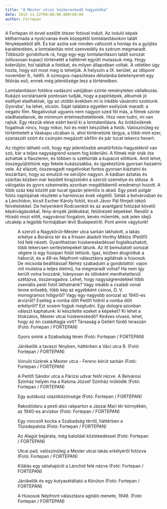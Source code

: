 ```yaml
---
title: "A Mester utcai húskereskedő hagyatéka"
date: 2015-11-22T00:00:00.000+00:00
author: Fortepan
---
```


A Fortepan öt évvel ezelőtt ötezer fotóval indult. Az induló képek kétharmada a nyolcvanas évek közepétől lomtalanításokon talált fényképekből állt. És bár azóta sok minden változott a honlap és a gyűjtés karakterében, a lomtalanítás mint szenvedély és szérum megmaradt. Többször gondoltunk rá, hogy egy-egy lomtalanításon talált sorozat (stílusosan kupac) történetét a háttérrel együtt mutassuk meg. Hogy kiderüljön, hol találtuk a fotókat, és milyen állapotban voltak. A véletlen úgy hozta, hogy ezt most meg is tehetjük. A helyszín a IX. kerület, az időpont november 9., hétfő. A szmogos-napsütéses délutánba beletenyerelt egy félórás eső, ennek még jelentősége lesz a történetben.

Lomtalanításon fotókra vadászni valójában szinte reménytelen vállalkozás. Kukázó sorstársaink pontosan tudják, hogy a papírképek, albumok jó eséllyel eladhatóak, így az utóbbi években mi is inkább vásárolni szoktunk. Gyorsba', ha lehet, olcsón. Saját találatra egyetlen esélyünk maradt: a negatív film. Negatívokat ugyanis nem nagyon szed föl más, a filmek szinte eladhatatlanok, de minimum értelmezhetetlenek. Hisz nem tudni, mi van rajtuk. Egy részük eleve ezért kerül ki a lomtalanításra. Az örökösöknek fogalmuk nincs, hogy mikor, hol és miért készültek a fotók. Valószínűleg ez történhetett a Vaskapu utcában is, ahol történetünk tárgya, a több mint ezer, szanaszét szórt és csúnyán megázott síkfilm és pár tucat tekercs hevert.

Az rögtön látható volt, hogy egy jelentősebb amatőrfotós-hagyatékról van szó, bár a teljes nagyságrend sosem fog kiderülni. A filmek már órák óta ázhattak a flaszteren, és többen is széttúrták a kupacot előttünk. Amit lehet, összegyűjtöttünk egy fekete kukászsákba, és igyekeztünk gyorsan hazaérni vele. Az elázott, összeragadt negatívokat fontos gyorsan kiáztatni és leszárítani, hogy az emulzió ne sérüljön nagyon. A kádban áztatás és szárítás közben már kezdett kirajzolódni a szerző személye és stílusa. A válogatás és gyors szkennelés azonban megdöbbentő eredményt hozott. A több száz kép között pár tucat igazán jelentős is akad. Egy pesti polgár fotós naplójának részletei a harmincas évek végétől. Séták a belvárosban és a Lánchídon, kicsit Escher Károly fotóit, kicsit Jávor Pál filmjeit idéző felvételekkel. De helyenként Rodcsenkót és az avantgárd fotózást követő képkivágásokkal, fény-árnyék játékokkal, felülnézeti képekkel. Rendőr a Híradó mozi előtt, nagyvárosi forgalom, kevés műemlék, sok jelen idejű utcakép a legjobb formájában lévő Budapestről. Pont amire vágytunk!

<figure>
<img src="/images/10374719_1f6d6338c02924091e19736254fde05e_wm.jpg" alt="" />
<figcaption>A szerző a Nagykörút–Mester utca sarkán lakhatott, a lakás erkélye a Boráros tér és a frissen átadott Horthy Miklós (Petőfi) híd felé nézett. Gyaníthatóan húskereskedéssel foglalkozhatott, több tekercsen sertéstelepeket látunk. Az itt bemutatott sorozat végére is egy húsipari fotót tettünk. Igaz, közben átugrottuk a háborút, és a 49-es Népfront-választásra agitálnak a húsosok. De micsoda beállítással! Nehéz szabadulni a gondolattól: vajon mit mutatna a teljes életmű, ha megmaradt volna? Ha nem így került volna hozzánk, hiányosan és időnként menthetetlenül szétázva, összeragadva. Lehet, hogy nagyságrendekkel több zseniális pesti fotót láthatnánk? Vagy inkább a családi vonal lenne erősebb, több kép az egyébként csinos, D. V. monogramos hölgyről? Vagy egy nagyobb sorozat az 1940-es árvízről? Esetleg a romba dőlt Petőfi hídról a romba dőlt erkélyről? Ezt sosem fogjuk megtudni. Egy dologra azonban választ kaphatunk: ki készítette ezeket a képeket? Ki lehet a titokzatos, Mester utcai húskereskedő? Kedves olvasó, lehet, hogy az ön családtagja volt? Társaság a Gellért fürdő teraszán (Fotó: Fortepan / FORTEPAN)</figcaption>
</figure>

<figure>
<img src="/images/10374707_41af1531d6fb6fc4f8140e5cf4f8ed8d_wm.jpg" alt="" />
<figcaption>Gyors smink a Szabadság téren (Fotó: Fortepan / FORTEPAN)</figcaption>
</figure>

<figure>
<img src="/images/10374715_e59b563545d922e6cec8d4d100333189_wm.jpg" alt="" />
<figcaption>Járókelők a tavaszi fényben, háttérben a Váci utca 8. (Fotó: Fortepan / FORTEPAN)</figcaption>
</figure>

<figure>
<img src="/images/10374717_96fa555cf17a74950289938589beb303_wm.jpg" alt="" />
<figcaption>Vonuló tüzérek a Mester utca - Ferenc körút sarkán (Fotó: Fortepan / FORTEPAN)</figcaption>
</figure>

<figure>
<img src="/images/10374713_13a2d2208811f0f8f3a82d9343c49c75_wm.jpg" alt="" />
<figcaption>A Petőfi Sándor utca a Párizsi udvar felől nézve. A Belvárosi Színház helyén ma a Katona József Színház működik (Fotó: Fortepan / FORTEPAN)</figcaption>
</figure>

<figure>
<img src="/images/10374711_3d980a1c04584548019898aaf02bee25_wm.jpg" alt="" />
<figcaption>Egy autóbusz utazóközönsége (Fotó: Fortepan / FORTEPAN)</figcaption>
</figure>

<figure>
<img src="/images/10374709_350e34d5277864fdea5306d72c3e992e_wm.jpg" alt="" />
<figcaption>Rakodódaru a pesti alsó rakparton a Jászai Mari tér környékén, az 1940-es árvízkor (Fotó: Fortepan / FORTEPAN)</figcaption>
</figure>

<figure>
<img src="/images/10374695_853eaa8cc157162344346f8ec7b3948a_wm.jpg" alt="" />
<figcaption>Egy roncsolt kocka a Szabadság térről, háttérben a Tőzsdepalota (Fotó: Fortepan / FORTEPAN)</figcaption>
</figure>

<figure>
<img src="/images/10374697_45e554084050d10dda9757e9e351bf0a_wm.jpg" alt="" />
<figcaption>Az Alagút bejárata, még baloldali közlekedéssel (Fotó: Fortepan / FORTEPAN)</figcaption>
</figure>

<figure>
<img src="/images/10374693_9760fcffc596e15af8a728e9b6262997_wm.jpg" alt="" />
<figcaption>Utcai pad, valószínűleg a Mester utcai lakás erkélyéről fotózva (Fotó: Fortepan / FORTEPAN)</figcaption>
</figure>

<figure>
<img src="/images/10374687_76a08c8b487d0c2c7d9e3b58d9da8916_wm.jpg" alt="" />
<figcaption>Kilátás egy sétahajóról a Lánchíd felé nézve (Fotó: Fortepan / FORTEPAN)</figcaption>
</figure>

<figure>
<img src="/images/10374699_4c6dca8e99fcc5cbb02ccc64a5dec4eb_wm.jpg" alt="" />
<figcaption>Járókelők és egy kutyasétáltató a Körúton (Fotó: Fortepan / FORTEPAN)</figcaption>
</figure>

<figure>
<img src="/images/10374701_e04173144a8d1d3f9fa48c26351a1417_wm.jpg" alt="" />
<figcaption>A Húsosok Népfront választásra agitáló menete, 1949. (Fotó: Fortepan / FORTEPAN)</figcaption>
</figure>
